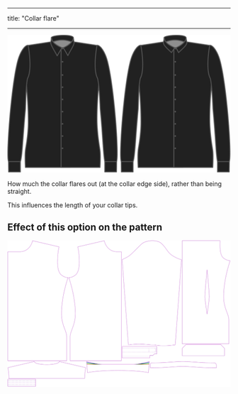 - - -
title: "Collar flare"
- - -

![Collar flare](collarflare.svg)

How much the collar flares out (at the collar edge side), rather than being straight.

<Note>

This influences the length of your collar tips.

</Note>

## Effect of this option on the pattern

![This image shows the effect of this option by superimposing several variants that have a different value for this option](simon_collarflare_sample.svg "Effect of this option on the pattern")
